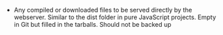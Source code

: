 * Any compiled or downloaded files to be served directly by the webserver.  Similar to the dist folder in pure JavaScript projects.  Empty in Git but filled in the tarballs.  Should not be backed up